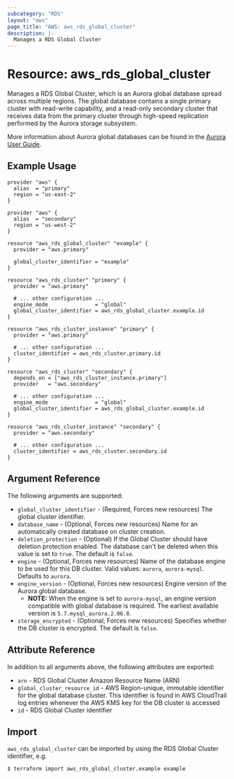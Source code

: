 ```yaml
---
subcategory: "RDS"
layout: "aws"
page_title: "AWS: aws_rds_global_cluster"
description: |-
  Manages a RDS Global Cluster
---
```


# Resource: aws_rds_global_cluster

Manages a RDS Global Cluster, which is an Aurora global database spread across multiple regions. The global database contains a single primary cluster with read-write capability, and a read-only secondary cluster that receives data from the primary cluster through high-speed replication performed by the Aurora storage subsystem.

More information about Aurora global databases can be found in the [Aurora User Guide](https://docs.aws.amazon.com/AmazonRDS/latest/AuroraUserGuide/aurora-global-database.html#aurora-global-database-creating).

## Example Usage

```hcl
provider "aws" {
  alias  = "primary"
  region = "us-east-2"
}

provider "aws" {
  alias  = "secondary"
  region = "us-west-2"
}

resource "aws_rds_global_cluster" "example" {
  provider = "aws.primary"

  global_cluster_identifier = "example"
}

resource "aws_rds_cluster" "primary" {
  provider = "aws.primary"

  # ... other configuration ...
  engine_mode               = "global"
  global_cluster_identifier = aws_rds_global_cluster.example.id
}

resource "aws_rds_cluster_instance" "primary" {
  provider = "aws.primary"

  # ... other configuration ...
  cluster_identifier = aws_rds_cluster.primary.id
}

resource "aws_rds_cluster" "secondary" {
  depends_on = ["aws_rds_cluster_instance.primary"]
  provider   = "aws.secondary"

  # ... other configuration ...
  engine_mode               = "global"
  global_cluster_identifier = aws_rds_global_cluster.example.id
}

resource "aws_rds_cluster_instance" "secondary" {
  provider = "aws.secondary"

  # ... other configuration ...
  cluster_identifier = aws_rds_cluster.secondary.id
}
```

## Argument Reference

The following arguments are supported:

* `global_cluster_identifier` - (Required, Forces new resources) The global cluster identifier.
* `database_name` - (Optional, Forces new resources) Name for an automatically created database on cluster creation.
* `deletion_protection` - (Optional) If the Global Cluster should have deletion protection enabled. The database can't be deleted when this value is set to `true`. The default is `false`.
* `engine` - (Optional, Forces new resources) Name of the database engine to be used for this DB cluster. Valid values: `aurora`, `aurora-mysql`. Defaults to `aurora`.
* `engine_version` - (Optional, Forces new resources) Engine version of the Aurora global database.
  * **NOTE:** When the engine is set to `aurora-mysql`, an engine version compatible with global database is required. The earliest available version is `5.7.mysql_aurora.2.06.0`.
* `storage_encrypted` - (Optional, Forces new resources) Specifies whether the DB cluster is encrypted. The default is `false`.

## Attribute Reference

In addition to all arguments above, the following attributes are exported:

* `arn` - RDS Global Cluster Amazon Resource Name (ARN)
* `global_cluster_resource_id` - AWS Region-unique, immutable identifier for the global database cluster. This identifier is found in AWS CloudTrail log entries whenever the AWS KMS key for the DB cluster is accessed
* `id` - RDS Global Cluster identifier

## Import

`aws_rds_global_cluster` can be imported by using the RDS Global Cluster identifier, e.g.

```
$ terraform import aws_rds_global_cluster.example example
```
